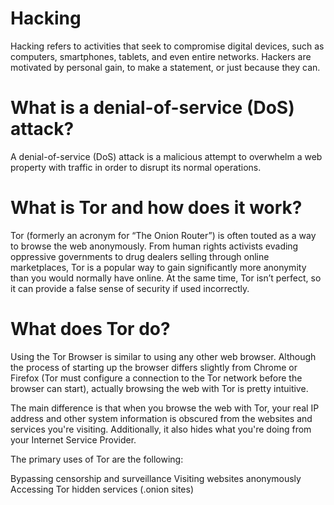 # Hacking
Hacking refers to activities that seek to compromise digital devices, such as computers, smartphones, tablets, and even entire networks. Hackers are motivated by personal gain, to make a statement, or just because they can.

# What is a denial-of-service (DoS) attack?
A denial-of-service (DoS) attack is a malicious attempt to overwhelm a web property with traffic in order to disrupt its normal operations.

# What is Tor and how does it work?
Tor (formerly an acronym for “The Onion Router”) is often touted as a way to browse the web anonymously. From human rights activists evading oppressive governments to drug dealers selling through online marketplaces, Tor is a popular way to gain significantly more anonymity than you would normally have online. At the same time, Tor isn’t perfect, so it can provide a false sense of security if used incorrectly.

# What does Tor do?
Using the Tor Browser is similar to using any other web browser. Although the process of starting up the browser differs slightly from Chrome or Firefox (Tor must configure a connection to the Tor network before the browser can start), actually browsing the web with Tor is pretty intuitive.

The main difference is that when you browse the web with Tor, your real IP address and other system information is obscured from the websites and services you're visiting. Additionally, it also hides what you're doing from your Internet Service Provider.

The primary uses of Tor are the following:

Bypassing censorship and surveillance
Visiting websites anonymously
Accessing Tor hidden services (.onion sites)
